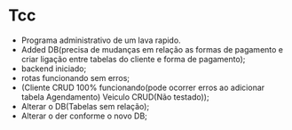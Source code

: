# Tcc
- Programa administrativo de um lava rapido.
- Added DB(precisa de mudanças em relação as formas de pagamento e criar ligação entre tabelas do cliente e forma de pagamento);
- backend iniciado;
- rotas funcionando sem erros;
- (Cliente CRUD 100% funcionando(pode ocorrer erros ao adicionar tabela Agendamento) Veiculo CRUD(Não testado));
- Alterar o DB(Tabelas sem relação);
- Alterar o der conforme o novo DB;
